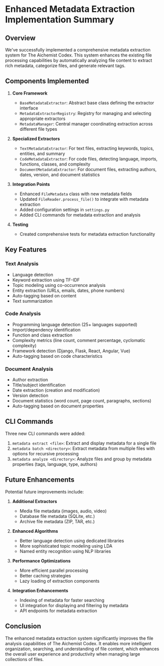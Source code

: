 # Enhanced Metadata Extraction Implementation Summary

## Overview

We've successfully implemented a comprehensive metadata extraction system for The Aichemist Codex. This system enhances the existing file processing capabilities by automatically analyzing file content to extract rich metadata, categorize files, and generate relevant tags.

## Components Implemented

1. **Core Framework**
   - `BaseMetadataExtractor`: Abstract base class defining the extractor interface
   - `MetadataExtractorRegistry`: Registry for managing and selecting appropriate extractors
   - `MetadataManager`: Central manager coordinating extraction across different file types

2. **Specialized Extractors**
   - `TextMetadataExtractor`: For text files, extracting keywords, topics, entities, and summary
   - `CodeMetadataExtractor`: For code files, detecting language, imports, functions, classes, and complexity
   - `DocumentMetadataExtractor`: For document files, extracting authors, dates, version, and document statistics

3. **Integration Points**
   - Enhanced `FileMetadata` class with new metadata fields
   - Updated `FileReader.process_file()` to integrate with metadata extraction
   - Added configuration settings in `settings.py`
   - Added CLI commands for metadata extraction and analysis

4. **Testing**
   - Created comprehensive tests for metadata extraction functionality

## Key Features

### Text Analysis

- Language detection
- Keyword extraction using TF-IDF
- Topic modeling using co-occurrence analysis
- Entity extraction (URLs, emails, dates, phone numbers)
- Auto-tagging based on content
- Text summarization

### Code Analysis

- Programming language detection (25+ languages supported)
- Import/dependency identification
- Function and class extraction
- Complexity metrics (line count, comment percentage, cyclomatic complexity)
- Framework detection (Django, Flask, React, Angular, Vue)
- Auto-tagging based on code characteristics

### Document Analysis

- Author extraction
- Title/subject identification
- Date extraction (creation and modification)
- Version detection
- Document statistics (word count, page count, paragraphs, sections)
- Auto-tagging based on document properties

## CLI Commands

Three new CLI commands were added:

1. `metadata extract <file>`: Extract and display metadata for a single file
2. `metadata batch <directory>`: Extract metadata from multiple files with options for recursive processing
3. `metadata analyze <directory>`: Analyze files and group by metadata properties (tags, language, type, authors)

## Future Enhancements

Potential future improvements include:

1. **Additional Extractors**
   - Media file metadata (images, audio, video)
   - Database file metadata (SQLite, etc.)
   - Archive file metadata (ZIP, TAR, etc.)

2. **Enhanced Algorithms**
   - Better language detection using dedicated libraries
   - More sophisticated topic modeling using LDA
   - Named entity recognition using NLP libraries

3. **Performance Optimizations**
   - More efficient parallel processing
   - Better caching strategies
   - Lazy loading of extraction components

4. **Integration Enhancements**
   - Indexing of metadata for faster searching
   - UI integration for displaying and filtering by metadata
   - API endpoints for metadata extraction

## Conclusion

The enhanced metadata extraction system significantly improves the file analysis capabilities of The Aichemist Codex. It enables more intelligent organization, searching, and understanding of file content, which enhances the overall user experience and productivity when managing large collections of files.
